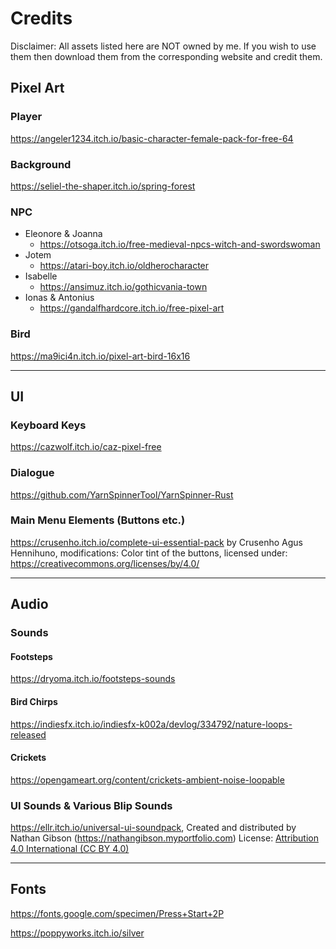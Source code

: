 # Credits

Disclaimer: All assets listed here are NOT owned by me. If you wish to use them then download them from the corresponding website and credit them.

## Pixel Art

### Player

https://angeler1234.itch.io/basic-character-female-pack-for-free-64

### Background

https://seliel-the-shaper.itch.io/spring-forest

### NPC

- Eleonore & Joanna
    - https://otsoga.itch.io/free-medieval-npcs-witch-and-swordswoman
- Jotem
    - https://atari-boy.itch.io/oldherocharacter
- Isabelle
    - https://ansimuz.itch.io/gothicvania-town
- Ionas & Antonius
    - https://gandalfhardcore.itch.io/free-pixel-art

### Bird

https://ma9ici4n.itch.io/pixel-art-bird-16x16

---

## UI

### Keyboard Keys

https://cazwolf.itch.io/caz-pixel-free

### Dialogue

https://github.com/YarnSpinnerTool/YarnSpinner-Rust

### Main Menu Elements (Buttons etc.)

https://crusenho.itch.io/complete-ui-essential-pack by Crusenho Agus Hennihuno,
modifications: Color tint of the buttons,
licensed under: https://creativecommons.org/licenses/by/4.0/

---

## Audio

### Sounds

#### Footsteps

https://dryoma.itch.io/footsteps-sounds

#### Bird Chirps

https://indiesfx.itch.io/indiesfx-k002a/devlog/334792/nature-loops-released

#### Crickets

https://opengameart.org/content/crickets-ambient-noise-loopable

### UI Sounds & Various Blip Sounds

https://ellr.itch.io/universal-ui-soundpack,
Created and distributed by Nathan Gibson (https://nathangibson.myportfolio.com)
License: [Attribution 4.0 International (CC BY 4.0)](https://creativecommons.org/licenses/by/4.0/)

---

## Fonts

https://fonts.google.com/specimen/Press+Start+2P

https://poppyworks.itch.io/silver
